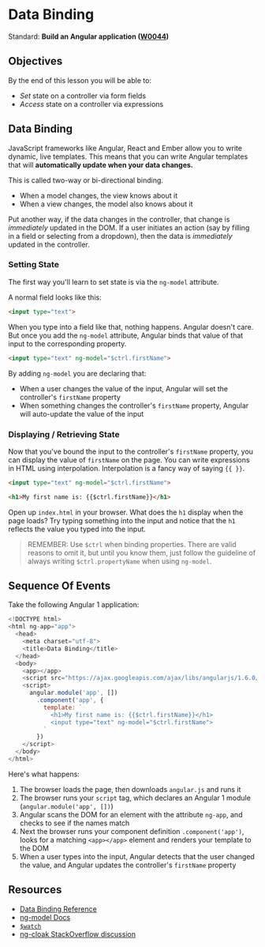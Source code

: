 # Data Binding

Standard: **Build an Angular application (<a href="#">W0044</a>)**

## Objectives

By the end of this lesson you will be able to:

- _Set_ state on a controller via form fields
- _Access_ state on a controller via expressions

## Data Binding

JavaScript frameworks like Angular, React and Ember allow you to write dynamic, live templates. This means that you can write Angular templates that will **automatically update when your data changes.**

This is called two-way or bi-directional binding.

* When a model changes, the view knows about it
* When a view changes, the model also knows about it

Put another way, if the data changes in the controller, that change is _immediately_ updated in the DOM.  If a user initiates an action (say by filling in a field or selecting from a dropdown), then the data is _immediately_ updated in the controller.

### Setting State

The first way you'll learn to set state is via the `ng-model` attribute.

A normal field looks like this:

```html
<input type="text">
```

When you type into a field like that, nothing happens.  Angular doesn't care.  But once you add the `ng-model` attribute, Angular binds that value of that input to the corresponding property.

```html
<input type="text" ng-model="$ctrl.firstName">
```

By adding `ng-model` you are declaring that:

- When a user changes the value of the input, Angular will set the controller's `firstName` property
- When something changes the controller's `firstName` property, Angular will auto-update the value of the input

### Displaying / Retrieving State

Now that you've bound the input to the controller's `firstName` property, you can display the value of `firstName` on the page.  You can write expressions in HTML using interpolation.  Interpolation is a fancy way of saying `{{ }}`.

```html
<input type="text" ng-model="$ctrl.firstName">

<h1>My first name is: {{$ctrl.firstName}}</h1>
```

Open up `index.html` in your browser. What does the `h1` display when the page loads? Try typing something into the input and notice that the `h1` reflects the value you typed into the input.

> REMEMBER: Use `$ctrl` when binding properties.  There are valid reasons to omit it, but until you know them, just follow the guideline of always writing `$ctrl.propertyName` when using `ng-model`.

## Sequence Of Events

Take the following Angular 1 application:

```js
<!DOCTYPE html>
<html ng-app="app">
  <head>
    <meta charset="utf-8">
    <title>Data Binding</title>
  </head>
  <body>
    <app></app>
    <script src="https://ajax.googleapis.com/ajax/libs/angularjs/1.6.0/angular.js"></script>
    <script>
      angular.module('app', [])
        .component('app', {
          template: `
            <h1>My first name is: {{$ctrl.firstName}}</h1>
            <input type="text" ng-model="$ctrl.firstName">
          `
        })
    </script>
  </body>
</html>
```

Here's what happens:

1. The browser loads the page, then downloads `angular.js` and runs it
1. The browser runs your `script` tag, which declares an Angular 1 module (`angular.module('app', [])`)
1. Angular scans the DOM for an element with the attribute `ng-app`, and checks to see if the names match
1. Next the browser runs your component definition `.component('app')`, looks for a matching `<app></app>` element and renders your template to the DOM
1. When a user types into the input, Angular detects that the user changed the value, and Angular updates the controller's `firstName` property

## Resources

* [Data Binding Reference](https://docs.angularjs.org/guide/databinding)
* [ng-model Docs](https://docs.angularjs.org/api/ng/directive/ngModel)
* [`$watch`](https://www.ng-book.com/p/The-Digest-Loop-and-apply/)
* [ng-cloak StackOverflow discussion](http://stackoverflow.com/questions/12866447/prevent-double-curly-brace-notation-from-displaying-momentarily-before-angular-j)
